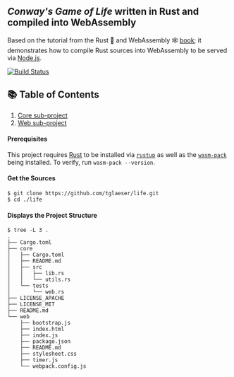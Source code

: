 ## _Conway's Game of Life_ written in Rust and compiled into WebAssembly
[rust-book]:https://doc.rust-lang.org/stable/book/
[rustwasm-book]:https://rustwasm.github.io/docs/book/
[rustup]:https://github.com/rust-lang/rustup/
[wasm-pack]:https://rustwasm.github.io/
[nodejs]:https://nodejs.org/
Based on the tutorial from the Rust 🦀 and WebAssembly 🕸 [book][rustwasm-book]; it demonstrates how to compile Rust sources
into WebAssembly to be served via [Node.js][nodejs].

[![Build Status](https://travis-ci.org/tglaeser/life.svg?branch=master)](https://travis-ci.org/tglaeser/life)

## 📚 Table of Contents
1. [Core sub-project](./core/README.md)
1. [Web sub-project](./web/README.md)

#### Prerequisites
This project requires [Rust][rust-book] to be installed via [`rustup`][rustup] as well as the [`wasm-pack`][wasm-pack] being
installed. To verify, run `wasm-pack --version`.

#### Get the Sources
```
$ git clone https://github.com/tglaeser/life.git
$ cd ./life
```
#### Displays the Project Structure
```
$ tree -L 3 .
.
├── Cargo.toml
├── core
│   ├── Cargo.toml
│   ├── README.md
│   ├── src
│   │   ├── lib.rs
│   │   └── utils.rs
│   └── tests
│       └── web.rs
├── LICENSE_APACHE
├── LICENSE_MIT
├── README.md
└── web
    ├── bootstrap.js
    ├── index.html
    ├── index.js
    ├── package.json
    ├── README.md
    ├── stylesheet.css
    ├── timer.js
    └── webpack.config.js
```
